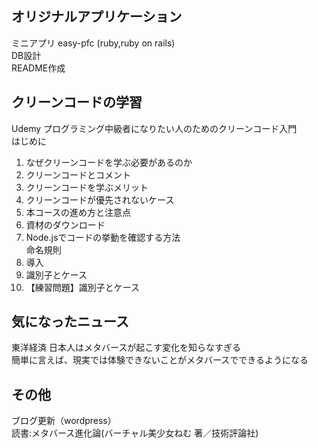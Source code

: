 ## オリジナルアプリケーション
ミニアプリ easy-pfc (ruby,ruby on rails)    
DB設計  
README作成  

## クリーンコードの学習
Udemy プログラミング中級者になりたい人のためのクリーンコード入門    
はじめに  
1. なぜクリーンコードを学ぶ必要があるのか  
2. クリーンコードとコメント  
3. クリーンコードを学ぶメリット  
4. クリーンコードが優先されないケース  
5. 本コースの進め方と注意点  
6. 資材のダウンロード  
7. Node.jsでコードの挙動を確認する方法  
命名規則  
8. 導入  
9. 識別子とケース  
10. 【練習問題】識別子とケース  

## 気になったニュース  
東洋経済 日本人はメタバースが起こす変化を知らなすぎる  
簡単に言えば、現実では体験できないことがメタバースでできるようになる  

## その他
ブログ更新（wordpress）  
読書:メタバース進化論(バーチャル美少女ねむ 著／技術評論社)  
